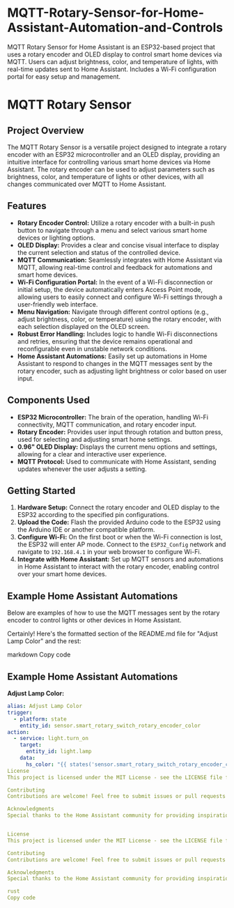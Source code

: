 # MQTT-Rotary-Sensor-for-Home-Assistant-Automation-and-Controls
MQTT Rotary Sensor for Home Assistant is an ESP32-based project that uses a rotary encoder and OLED display to control smart home devices via MQTT. Users can adjust brightness, color, and temperature of lights, with real-time updates sent to Home Assistant. Includes a Wi-Fi configuration portal for easy setup and management.
# MQTT Rotary Sensor

## Project Overview
The MQTT Rotary Sensor is a versatile project designed to integrate a rotary encoder with an ESP32 microcontroller and an OLED display, providing an intuitive interface for controlling various smart home devices via Home Assistant. The rotary encoder can be used to adjust parameters such as brightness, color, and temperature of lights or other devices, with all changes communicated over MQTT to Home Assistant.

## Features
- **Rotary Encoder Control:** Utilize a rotary encoder with a built-in push button to navigate through a menu and select various smart home devices or lighting options.
- **OLED Display:** Provides a clear and concise visual interface to display the current selection and status of the controlled device.
- **MQTT Communication:** Seamlessly integrates with Home Assistant via MQTT, allowing real-time control and feedback for automations and smart home devices.
- **Wi-Fi Configuration Portal:** In the event of a Wi-Fi disconnection or initial setup, the device automatically enters Access Point mode, allowing users to easily connect and configure Wi-Fi settings through a user-friendly web interface.
- **Menu Navigation:** Navigate through different control options (e.g., adjust brightness, color, or temperature) using the rotary encoder, with each selection displayed on the OLED screen.
- **Robust Error Handling:** Includes logic to handle Wi-Fi disconnections and retries, ensuring that the device remains operational and reconfigurable even in unstable network conditions.
- **Home Assistant Automations:** Easily set up automations in Home Assistant to respond to changes in the MQTT messages sent by the rotary encoder, such as adjusting light brightness or color based on user input.

## Components Used
- **ESP32 Microcontroller:** The brain of the operation, handling Wi-Fi connectivity, MQTT communication, and rotary encoder input.
- **Rotary Encoder:** Provides user input through rotation and button press, used for selecting and adjusting smart home settings.
- **0.96" OLED Display:** Displays the current menu options and settings, allowing for a clear and interactive user experience.
- **MQTT Protocol:** Used to communicate with Home Assistant, sending updates whenever the user adjusts a setting.

## Getting Started
1. **Hardware Setup:** Connect the rotary encoder and OLED display to the ESP32 according to the specified pin configurations.
2. **Upload the Code:** Flash the provided Arduino code to the ESP32 using the Arduino IDE or another compatible platform.
3. **Configure Wi-Fi:** On the first boot or when the Wi-Fi connection is lost, the ESP32 will enter AP mode. Connect to the `ESP32_Config` network and navigate to `192.168.4.1` in your web browser to configure Wi-Fi.
4. **Integrate with Home Assistant:** Set up MQTT sensors and automations in Home Assistant to interact with the rotary encoder, enabling control over your smart home devices.

## Example Home Assistant Automations
Below are examples of how to use the MQTT messages sent by the rotary encoder to control lights or other devices in Home Assistant.


Certainly! Here's the formatted section of the README.md file for "Adjust Lamp Color" and the rest:

markdown
Copy code
## Example Home Assistant Automations

**Adjust Lamp Color:**
```yaml
alias: Adjust Lamp Color
trigger:
  - platform: state
    entity_id: sensor.smart_rotary_switch_rotary_encoder_color
action:
  - service: light.turn_on
    target:
      entity_id: light.lamp
    data:
      hs_color: "{{ states('sensor.smart_rotary_switch_rotary_encoder_color') | int }}"
License
This project is licensed under the MIT License - see the LICENSE file for details.

Contributing
Contributions are welcome! Feel free to submit issues or pull requests to improve this project.

Acknowledgments
Special thanks to the Home Assistant community for providing inspiration and support. This project was developed using the Arduino framework and various open-source libraries for ESP32 and MQTT.


License
This project is licensed under the MIT License - see the LICENSE file for details.

Contributing
Contributions are welcome! Feel free to submit issues or pull requests to improve this project.

Acknowledgments
Special thanks to the Home Assistant community for providing inspiration and support. This project was developed using the Arduino framework and various open-source libraries for ESP32 and MQTT.

rust
Copy code
